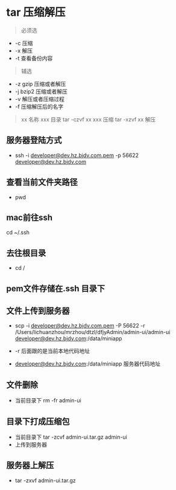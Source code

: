 <!--
 * @Description: 
 * @Autor: lcz
 * @Date: 2022-06-30 21:18:00
 * @LastEditors: lcz
 * @LastEditTime: 2022-07-01 10:54:22
-->
# tar 压缩解压
> 必须选
* -c 压缩
* -x 解压
* -t 查看备份内容
> 辅选
* -z gzip 压缩或者解压
* -j bzip2 压缩或者解压
* -v 解压或者压缩过程
* -f 压缩解压后的名字
> xx 名称 xxx 目录
> tar -czvf xx xxx 压缩
> tar -xzvf xx 解压

## 服务器登陆方式
* ssh -i developer@dev.hz.bjdv.com.pem -p 56622 developer@dev.hz.bjdv.com


## 查看当前文件夹路径
* pwd

## mac前往ssh
cd ~/.ssh

## 去往根目录
* cd /

## pem文件存储在.ssh 目录下

## 文件上传到服务器

* scp -i  developer@dev.hz.bjdv.com.pem -P 56622 -r /Users/lichuanzhou/mrzhou/dtzl/dfjyAdmin/admin-ui/admin-ui  developer@dev.hz.bjdv.com:/data/miniapp

* -r 后面跟的是当前本地代码地址 
* developer@dev.hz.bjdv.com:/data/miniapp 服务器代码地址

## 文件删除
* 当前目录下 rm -fr admin-ui

## 目录下打成压缩包
* 当前目录下 tar -zcvf admin-ui.tar.gz admin-ui
* 上传到服务器
## 服务器上解压

* tar -zxvf admin-ui.tar.gz


